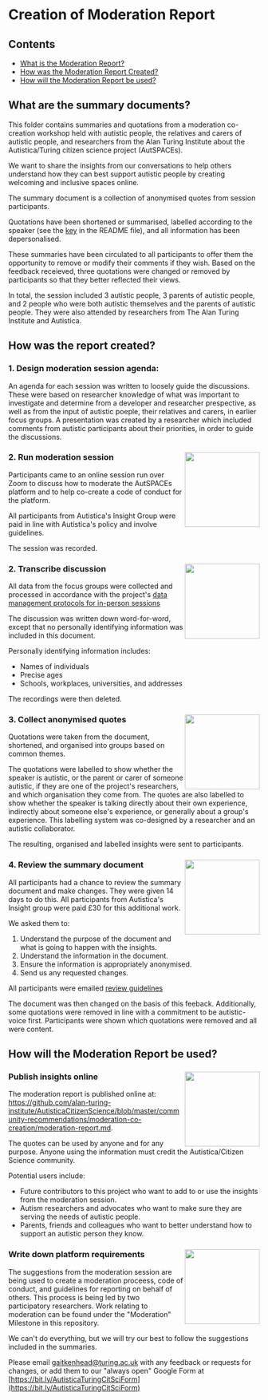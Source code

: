 # Creation of Moderation Report

## Contents

* [What is the Moderation Report?](#what-is-the-moderation-report)
* [How was the Moderation Report Created?](#how-was-the-moderation-report-created)
* [How will the Moderation Report be used?](#how-will-the-moderation-report-be-used)

## What are the summary documents?

This folder contains summaries and quotations from a moderation co-creation workshop held with autistic people, the relatives and carers of autistic people, and researchers from the Alan Turing Institute about the Autistica/Turing citizen science project (AutSPACEs).

We want to share the insights from our conversations to help others understand how they can best support autistic people by creating welcoming and inclusive spaces online. 

The summary document is a collection of anonymised quotes from session participants.

Quotations have been shortened or summarised, labelled according to the speaker (see the [key](README.md#key) in the README file), and all information has been depersonalised.

These summaries have been circulated to all participants to offer them the opportunity to remove or modify their comments if they wish.
Based on the feedback receieved, three quotations were changed or removed by participants so that they better reflected their views. 

In total, the session included 3 autistic people, 3 parents of autistic people, and 2 people who were both autistic themselves and the parents of autistic people.
They were also attended by researchers from The Alan Turing Institute and Autistica. 

## How was the report created?

### 1. Design moderation session agenda:

An agenda for each session was written to loosely guide the discussions. 
These were based on researcher knowledge of what was important to investigate and determine from a developer and researcher prespective, as well as from the input of autistic poeple, their relatives and carers, in earlier focus groups.
A presentation was created by a researcher which included comments from autistic participants about their priorities, in order to guide the discussions. 

### 2. Run moderation session <img src="../../images/noun-project-icons/noun_Conversation_2041500.png" width="150" align="right"/>

Participants came to an online session run over Zoom to discuss how to moderate the AutSPACEs platform and to help co-create a code of conduct for the platform. 

All participants from Autistica's Insight Group were paid in line with Autistica's policy and involve guidelines.

The session was recorded.

### 2. Transcribe discussion <img src="../../images/noun-project-icons/noun_transcript_532343.png" width="150" align="right"/>

All data from the focus groups were collected and processed in accordance with the project's [data management protocols for in-person sessions](/project-management/ethics-applications/stage-1-co-design-phase/A8_DataManagement.pdf)

The discussion was written down word-for-word, except that no personally identifying information was included in this document.

Personally identifying information includes:

* Names of individuals
* Precise ages
* Schools, workplaces, universities, and addresses

The recordings were then deleted.

### 3. Collect anonymised quotes <img src="../../images/noun-project-icons/noun_Document_188540.png" width="150" align="right"/>

Quotations were taken from the document, shortened, and organised into groups based on common themes.

The quotations were labelled to show whether the speaker is autistic, or the parent or carer of someone autistic, if they are one of the project's researchers, and which organisation they come from.
The quotes are also labelled to show whether the speaker is talking directly about their own experience, indirectly about someone else's experience, or generally about a group's experience.
This labelling system was co-designed by a researcher and an autistic collaborator.

The resulting, organised and labelled insights were sent to participants.

### 4. Review the summary document <img src="../../images/noun-project-icons/noun_Eye_2040041.png" width="150" align="right"/>

All participants had a chance to review the summary document and make changes.
They were given 14 days to do this. All participants from Autistica's Insight group were paid £30 for this additional work.

We asked them to:

1. Understand the purpose of the document and what is going to happen with the insights.
2. Understand the information in the document.
3. Ensure the information is appropriately anonymised.
4. Send us any requested changes.

All participants were emailed [review guidelines](/community-recommendations/focus-groups/creation-summary-documents.md)

The document was then changed on the basis of this feeback. Additionally, some quotations were removed in line with a commitment to be autistic-voice first. Participants were shown which quotations were removed and all were content. 

## How will the Moderation Report be used?

### Publish insights online <img src="../../images/noun-project-icons/noun_online_1632606.png" width="150" align="right"/>

The moderation report is published online at: https://github.com/alan-turing-institute/AutisticaCitizenScience/blob/master/community-recommendations/moderation-co-creation/moderation-report.md.

The quotes can be used by anyone and for any purpose.
Anyone using the information must credit the Autistica/Citizen Science community.

Potential users include:

* Future contributors to this project who want to add to or use the insights from the moderation session. 
* Autism researchers and advocates who want to make sure they are serving the needs of autistic people.
* Parents, friends and colleagues who want to better understand how to support an autistic person they know.

### Write down platform requirements <img src="../../images/noun-project-icons/noun_todolist_1128326.png" width="150" align="right"/>

The suggestions from the moderation session are being used to create a moderation proceess, code of conduct, and guidelines for reporting on behalf of others. This process is being led by two participatory researchers.
Work relating to moderation can be found under the "Moderation" Milestone in this repository. 

We can't do everything, but we will try our best to follow the suggestions included in the summaries.

Please email [gaitkenhead@turing.ac.uk](mailto:gaitkenhead@turing.ac.uk) with any feedback or requests for changes, or add them to our "always open" Google Form at [https://bit.ly/AutisticaTuringCitSciForm](https://bit.ly/AutisticaTuringCitSciForm)
